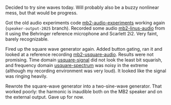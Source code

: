 Decided to try sine waves today. Will probably also be a
buzzy nonlinear mess, but that would be progress.

Got the old audio experiments code [mb2-audio-experiments]
working again (`speaker-output-2025` branch). Recorded some
audio [mb2-linus-audio] from it using the Behringer
reference microphone and Scarlett 2i2. Very faint, barely
recognizable.

Fired up the square wave generator again. Added button
gating, ran it and looked at a reference recording
[mb2-usquare-audio]. Results were not promising. Time domain
[usquare-signal] did not look the least bit squarish, and
frequency domain [usquare-spectrum] was noisy in the extreme
(although my recording environment was very loud). It looked
like the signal was ringing heavily.

Rewrote the square-wave generator into a two-sine-wave
generator. That worked poorly: the harmonic is inaudible
both on the MB2 speaker and on the external output. Gave up
for now.

[mb2-audio-experiments]: https://github.com/pdx-cs-rust-embedded/mb2-audio-experiments
[mb2-linus-audio]: audio/mb2-linus-audio.wav
[mb2-usquare-audio]: audio/mb2-usquare-audio.wav
[usquare-signal]: images/usquare-signal.png
[usquare-spectrum]: images/usquare-spectrum.png
